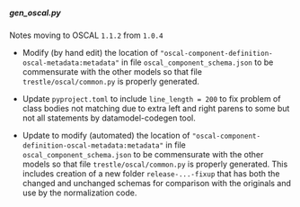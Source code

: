 ##### gen_oscal.py

Notes moving to OSCAL `1.1.2` from `1.0.4`

- Modify (by hand edit) the location of `"oscal-component-definition-oscal-metadata:metadata"` in file `oscal_component_schema.json` to be commensurate with the other models so that file `trestle/oscal/common.py` is properly generated.

- Update `pyproject.toml` to include `line_length = 200` to fix problem of class bodies not matching due to extra left and right parens to some but not all statements by datamodel-codegen tool.

- Update to modify (automated) the location of `"oscal-component-definition-oscal-metadata:metadata"` in file `oscal_component_schema.json` to be commensurate with the other models so that file `trestle/oscal/common.py` is properly generated. This includes creation of a new folder `release-...-fixup` that has both the changed and unchanged schemas for comparison with the originals and use by the normalization code.